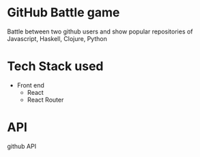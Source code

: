 # GitHub Battle game

Battle between two github users and show popular repositories of Javascript, Haskell, Clojure, Python

# Tech Stack used
  - Front end
    - React
    - React Router
# API
  github API
